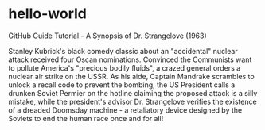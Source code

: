 # hello-world
GitHub Guide Tutorial - A Synopsis of Dr. Strangelove (1963)

  Stanley Kubrick's black comedy classic about an "accidental" nuclear attack received four Oscan nominations. Convinced the Communists want to pollute America's "precious bodily fluids", a crazed general orders a nuclear air strike on the USSR. As his aide, Captain Mandrake scrambles to unlock a recall code to prevent the bombing, the US President calls a drunken Soviet Permier on the hotline claiming the proposed attack is a silly mistake, while the president's advisor Dr. Strangelove verifies the existence of a dreaded Doomsday machine - a retaliatory device designed by the Soviets to end the human race once and for all!
